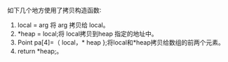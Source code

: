 如下几个地方使用了拷贝构造函数∶ 

1. local = arg 将 arg 拷贝给 local。
2. *heap = local;将 local拷贝到heap 指定的地址中。
3. Point pa[4]=（ local，* heap };将local和*heap拷贝给数组的前两个元素。  
4. return *heap;。

